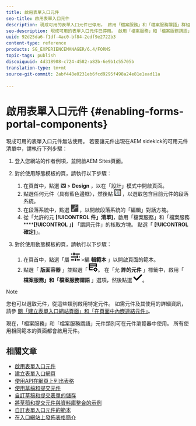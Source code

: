 ```yaml
---
title: 啟用表單入口元件
seo-title: 啟用表單入口元件
description: 現成可用的表單入口元件已停用。 啟用「檔案服務」和「檔案服務謂語」群組，以啟用Forms Portal元件。
seo-description: 現成可用的表單入口元件已停用。 啟用「檔案服務」和「檔案服務謂語」群組，以啟用Forms Portal元件。
uuid: 92d25da6-f1df-4ac0-bf84-2edf9e2722b3
content-type: reference
products: SG_EXPERIENCEMANAGER/6.4/FORMS
topic-tags: publish
discoiquuid: 4d318908-c724-4582-a82b-6e9b1c55705b
translation-type: tm+mt
source-git-commit: 2abf448e0231eb6fcd9295f498a24e81e1ead11a

---
```



# 啟用表單入口元件 {#enabling-forms-portal-components}

現成可用的表單入口元件無法使用。 若要讓元件出現在AEM sidekick的可用元件清單中，請執行下列步驟：

1. 登入您網站的作者例項，並開啟AEM Sites頁面。

1. 對於使用靜態模板的頁，請執行以下步驟：

   1. 在頁首中，點選 ![畫布下拉式清單](assets/canvas-drop-down.png) > **Design** ，以在「設計」模式中開啟頁面。
   1. 點選任何元件（具有藍色邊框），然後點 ![選欄位層級](assets/field-level.png) ，以選取包含目前元件的段落系統。
   1. 在段落系統中，點選 ![settings_icon](assets/settings_icon.png) ，以開啟段落系統的「編輯」對話方塊。
   1. 從「允許的元 **[!UICONTROL 件」清單]**，啟用「檔案服務」和「檔案服務 ******[!UICONTROL 」]** 「謂詞元件」的核取方塊。 點選「 **[!UICONTROL 確定]**」。

1. 對於使用動態模板的頁，請執行以下步驟：

   1. 在頁首中，點選「屬 ![性](assets/properties.png) >編 **輯範本** 」以開啟頁面的範本。
   1. 點選「 **版面容器** 」並點選「 ![動態消息管理」](assets/FeedManagement.png)。 在「允 **許的元件** 」標籤中，啟用「 **檔案服務」和「檔案服務謂語** 」選項，然後點選 ![aem_6_3_forms_save](assets/aem_6_3_forms_save.png)。

>[!NOTE]
>
>您也可以選取元件，從這些類別啟用特定元件。 如需元件及其使用的詳細資訊，請參 [閱「建立表單入口網站頁面](/help/forms/using/creating-form-portal-page.md)[」和「在頁面中內嵌連結元件」](/help/forms/using/embedding-link-component-page.md)。

現在，「檔案服務」和「檔案服務謂語」元件類別可在元件瀏覽器中使用。 所有使用相同範本的頁面都會啟用元件。

## 相關文章

* [啟用表單入口元件](/help/forms/using/enabling-forms-portal-components.md)
* [建立表單入口網頁](/help/forms/using/creating-form-portal-page.md)
* [使用API在網頁上列出表格](/help/forms/using/listing-forms-webpage-using-apis.md)
* [使用草稿和提交元件](/help/forms/using/draft-submission-component.md)
* [自訂草稿和提交表單的儲存](/help/forms/using/draft-submission-component.md)
* [將草稿和提交元件與資料庫整合的示例](/help/forms/using/integrate-draft-submission-database.md)
* [自訂表單入口元件的範本](/help/forms/using/customizing-templates-forms-portal-components.md)
* [在入口網站上發佈表格簡介](/help/forms/using/introduction-publishing-forms.md)
